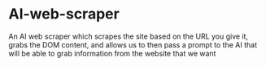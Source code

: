 # AI-web-scraper

An AI web scraper which scrapes the site based on the URL you give it, grabs the DOM content, and allows us to then pass a prompt to the AI that will be able to grab information from the website that we want
